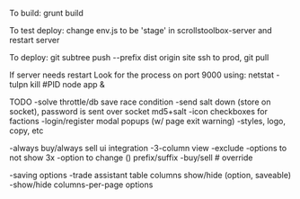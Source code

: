 To build:
grunt build

To test deploy:
change env.js to be 'stage' in scrollstoolbox-server and restart server

To deploy:
git subtree push --prefix dist origin site
ssh to prod, git pull

If server needs restart
Look for the process on port 9000 using: netstat -tulpn
kill #PID
node app &


TODO
-solve throttle/db save race condition
-send salt down (store on socket), password is sent over socket md5+salt
-icon checkboxes for factions
-login/register modal popups (w/ page exit warning)
-styles, logo, copy, etc

-always buy/always sell ui integration
-3-column view
-exclude
-options to not show 3x
-option to change () prefix/suffix
-buy/sell # override

-saving options
-trade assistant table columns show/hide (option, saveable)
-show/hide columns-per-page options